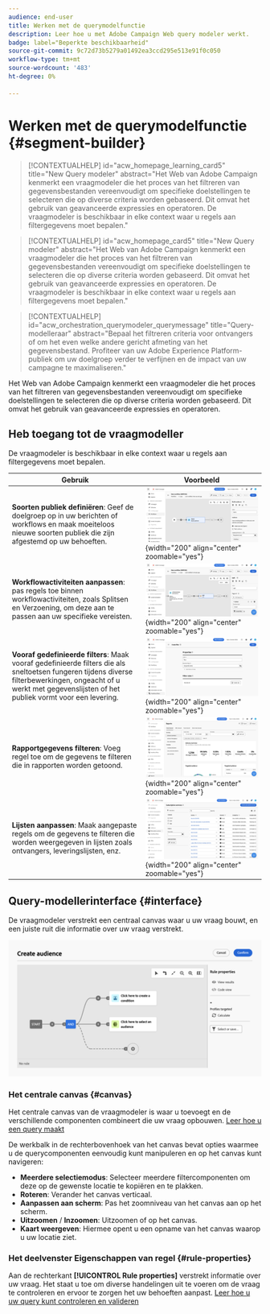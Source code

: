```yaml
---
audience: end-user
title: Werken met de querymodelfunctie
description: Leer hoe u met Adobe Campaign Web query modeler werkt.
badge: label="Beperkte beschikbaarheid"
source-git-commit: 9c72d73b5279a01492ea3ccd295e513e91f0c050
workflow-type: tm+mt
source-wordcount: '483'
ht-degree: 0%

---
```


# Werken met de querymodelfunctie {#segment-builder}


>[!CONTEXTUALHELP]
>id="acw_homepage_learning_card5"
>title="New Query modeler"
>abstract="Het Web van Adobe Campaign kenmerkt een vraagmodeler die het proces van het filtreren van gegevensbestanden vereenvoudigt om specifieke doelstellingen te selecteren die op diverse criteria worden gebaseerd. Dit omvat het gebruik van geavanceerde expressies en operatoren. De vraagmodeler is beschikbaar in elke context waar u regels aan filtergegevens moet bepalen."

<!--TO REMOVE BELOW-->
>[!CONTEXTUALHELP]
>id="acw_homepage_card5"
>title="New Query modeler"
>abstract="Het Web van Adobe Campaign kenmerkt een vraagmodeler die het proces van het filtreren van gegevensbestanden vereenvoudigt om specifieke doelstellingen te selecteren die op diverse criteria worden gebaseerd. Dit omvat het gebruik van geavanceerde expressies en operatoren. De vraagmodeler is beschikbaar in elke context waar u regels aan filtergegevens moet bepalen."

<!--TO REMOVE ABOVE-->


>[!CONTEXTUALHELP]
>id="acw_orchestration_querymodeler_querymessage"
>title="Query-modelleraar"
>abstract="Bepaal het filtreren criteria voor ontvangers of om het even welke andere gericht afmeting van het gegevensbestand. Profiteer van uw Adobe Experience Platform-publiek om uw doelgroep verder te verfijnen en de impact van uw campagne te maximaliseren."

Het Web van Adobe Campaign kenmerkt een vraagmodeler die het proces van het filtreren van gegevensbestanden vereenvoudigt om specifieke doelstellingen te selecteren die op diverse criteria worden gebaseerd. Dit omvat het gebruik van geavanceerde expressies en operatoren.

## Heb toegang tot de vraagmodeller

De vraagmodeler is beschikbaar in elke context waar u regels aan filtergegevens moet bepalen.

| Gebruik | Voorbeeld |
|  ---  |  ---  |
| **Soorten publiek definiëren**: Geef de doelgroep op in uw berichten of workflows en maak moeiteloos nieuwe soorten publiek die zijn afgestemd op uw behoeften. | ![](assets/access-audience.png){width="200" align="center" zoomable="yes"} |
| **Workflowactiviteiten aanpassen**: pas regels toe binnen workflowactiviteiten, zoals Splitsen en Verzoening, om deze aan te passen aan uw specifieke vereisten. | ![](assets/access-workflow.png){width="200" align="center" zoomable="yes"} |
| **Vooraf gedefinieerde filters**: Maak vooraf gedefinieerde filters die als sneltoetsen fungeren tijdens diverse filterbewerkingen, ongeacht of u werkt met gegevenslijsten of het publiek vormt voor een levering. | ![](assets/access-predefined-filter.png){width="200" align="center" zoomable="yes"} |
| **Rapportgegevens filteren**: Voeg regel toe om de gegevens te filteren die in rapporten worden getoond. | ![](assets/access-reports.png){width="200" align="center" zoomable="yes"} |
| **Lijsten aanpassen**: Maak aangepaste regels om de gegevens te filteren die worden weergegeven in lijsten zoals ontvangers, leveringslijsten, enz. | ![](assets/access-lists.png){width="200" align="center" zoomable="yes"} |

<!--**Dynamize content**: make your content dynamic by creating conditions that define which content should be displayed to different recipients, ensuring personalized and relevant messaging.

+++Example

![](assets/access-audience.png)

 +++
-->

## Query-modellerinterface {#interface}

De vraagmodeler verstrekt een centraal canvas waar u uw vraag bouwt, en een juiste ruit die informatie over uw vraag verstrekt.

![](assets/query-interface.png)

### Het centrale canvas {#canvas}

Het centrale canvas van de vraagmodeler is waar u toevoegt en de verschillende componenten combineert die uw vraag opbouwen. [Leer hoe u een query maakt](build-query.md)

De werkbalk in de rechterbovenhoek van het canvas bevat opties waarmee u de querycomponenten eenvoudig kunt manipuleren en op het canvas kunt navigeren:

* **Meerdere selectiemodus**: Selecteer meerdere filtercomponenten om deze op de gewenste locatie te kopiëren en te plakken.
* **Roteren**: Verander het canvas verticaal.
* **Aanpassen aan scherm**: Pas het zoomniveau van het canvas aan op het scherm.
* **Uitzoomen** / **Inzoomen**: Uitzoomen of op het canvas.
* **Kaart weergeven**: Hiermee opent u een opname van het canvas waarop u uw locatie ziet.

### Het deelvenster Eigenschappen van regel {#rule-properties}

Aan de rechterkant **[!UICONTROL Rule properties]** verstrekt informatie over uw vraag. Het staat u toe om diverse handelingen uit te voeren om de vraag te controleren en ervoor te zorgen het uw behoeften aanpast. [Leer hoe u uw query kunt controleren en valideren](build-query.md#check-and-validate-your-query)
